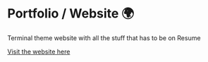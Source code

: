 # Portfolio / Website 🌍

Terminal theme website with all the stuff that has to be on Resume

  [Visit the website here](http://snipperbytes.in/aboutme)


